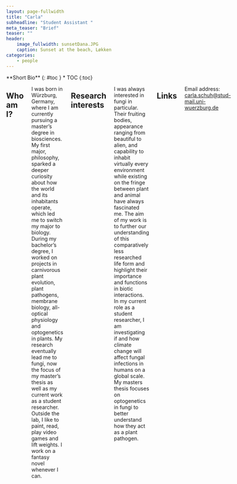 ```yaml
---
layout: page-fullwidth
title: "Carla"
subheadline: "Student Assistant "
meta_teaser: "Brief"
teaser: ""
header:
    image_fullwidth: sunsetDana.JPG
    caption: Sunset at the beach, Løkken
categories:
    - people
---
```

<!--more-->

<div class="row">
<div class="medium-4 medium-push-8 columns" markdown="1">
<div class="panel radius" markdown="1">
**Short Bio**
{: #toc }
*  TOC
{:toc}
</div>
</div><!-- /.medium-4.columns -->



<div class="medium-8 medium-pull-4 columns" markdown="1">



## Who am I?

I was born in Würzburg, Germany, where I am currently pursuing a master’s degree in biosciences. My first major, philosophy, sparked a deeper curiosity about how the world and its inhabitants operate, which led me to switch my major to biology. 
During my bachelor’s degree, I worked on projects in carnivorous plant evolution, plant pathogens, membrane biology, all-optical physiology and optogenetics in plants. 
My research eventually lead me to fungi, now the focus of my master’s thesis as well as my current work as a student researcher.
Outside the lab, I like to paint, read, play video games and lift weights. I work on a fantasy novel whenever I can.

## Research interests

I was always interested in fungi in particular. Their fruiting bodies, appearance ranging from beautiful to alien, and capability to inhabit virtually every environment while existing on the fringe between plant and animal have always fascinated me. The aim of my work is to further our understanding of this comparatively less researched life form and highlight their importance and functions in biotic interactions.
In my current role as a student researcher, I am investigating if and how climate change will affect fungal infections in humans on a global scale. My masters thesis focuses on optogenetics in fungi to better understand how they act as a plant pathogen.




    
## Links

Email address: [carla.schuh@stud-mail.uni-wuerzburg.de](mailto:carla.schuh@stud-mail.uni-wuerzburg.de)
